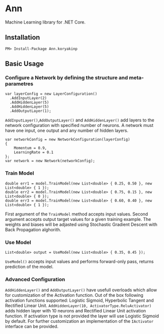 # Ann

Machine Learning library for .NET Core.

## Installation
```
PM> Install-Package Ann.koryakinp
```
## Basic Usage
### Configure a Network by defining the structure and meta-parametres
```
var layerConfig = new LayerConfiguration()
  .AddInputLayer(2)
  .AddHiddenLayer(5)
  .AddHiddenLayer(5)
  .AddOutputLayer(1);
```
`AddInputLayer()`,`AddOutputLayer()` and `AddHiddenLayer()`  add layers to the network configuration with specified number of neurons.
A network must have one input, one output and any number of hidden layers.
```
var networkConfig = new NetworkConfiguration(layerConfig)
{
    Momentum = 0.9,
    LearningRate = 0.1
};
var network = new Network(networkConfig);
```
### Train Model
```
double err1 = model.TrainModel(new List<double> { 0.25, 0.50 }, new List<double> { 1 });
double err2 = model.TrainModel(new List<double> { 0.75, 0.15 }, new List<double> { 0 });
double err3 = model.TrainModel(new List<double> { 0.60, 0.40 }, new List<double> { 1 });
```
First argument of the `TrainModel` method accepts input values.
Second argument accepts output target values for a given training example.
The weights and biases will be adjasted using Stochastic Gradient Descent with Back Propagation alghorith.
### Use Model
```
List<double> output = UseModel(new List<double> { 0.35, 0.45 });
```
`UseModel()` accepts input values and performs forward-only pass, returns prediction of the model.
### Advanced Configuration
`AddHiddenLayer()` and `AddOutputLayer()` have usefull overloads which allow for customization of the Activation function. Out of the box following activation functions supported: Logistic Sigmoid, Hyperbolic Tangent and Rectified Linear Unit.
`AddHiddenLayer(10, ActivatorType.ReluActivator)` adds hidden layer with 10 neurons and Rectified Linear Unit activation function. If activation type is not provided the layer will use Logistic Sigmoid by default.
For further customization an implementation of the `IActivator` interface can be provided.
